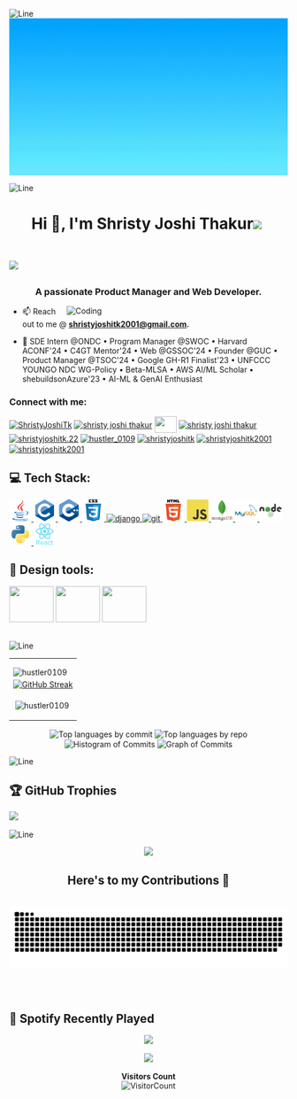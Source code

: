 
<!-- ---------------------------------------------------------------------------------------------------------------------------------------------------- -->

![Line](https://user-images.githubusercontent.com/85225156/171937799-8fc9e255-9889-4642-9c92-6df85fb86e82.gif)
<img align="center" alt="Coding" width="1000" src="https://github.com/hustler0109/hustler0109/blob/main/RESOURCES/shri.gif">

<!-- ---------------------------------------------------------------------------------------------------------------------------------------------------- -->

![Line](https://user-images.githubusercontent.com/85225156/171937799-8fc9e255-9889-4642-9c92-6df85fb86e82.gif)
<h1 align="center">Hi 👋, I'm Shristy Joshi Thakur<img src="https://github.com/Anmol-Baranwal/Cool-GIFs-For-GitHub/assets/74038190/6f564d9a-467a-4bba-ad3a-8527c8ab79ae" width="75">&nbsp;</h1>
<h1>
  <a href="https://git.io/typing-svg">
    <img src="https://readme-typing-svg.herokuapp.com?color=62F7F3&size=25&lines=Converting+coffee+into+code!!!..👋">
  </a>
</h1>
<h3 align="center">A passionate Product Manager and Web Developer.</h3>
<img align="right" alt="Coding" width="400" src="https://octodex.github.com/images/daftpunktocat-guy.gif">

- 📫 Reach out to me @ **shristyjoshitk2001@gmail.com.**
  
- 💬 SDE Intern @ONDC • Program Manager @SWOC • Harvard ACONF'24 • C4GT Mentor'24 • Web @GSSOC'24 • Founder @GUC • Product Manager @TSOC'24 • Google GH-R1 Finalist'23 • UNFCCC YOUNGO NDC WG-Policy • Beta-MLSA •  AWS AI/ML Scholar • shebuildsonAzure'23 • AI-ML & GenAI Enthusiast

<h3 align="left">Connect with me:</h3>
<p align="left">
<a href="https://twitter.com/ShristyJoshiTk" target="blank"><img align="center" src="https://raw.githubusercontent.com/rahuldkjain/github-profile-readme-generator/master/src/images/icons/Social/twitter.svg" alt="ShristyJoshiTk" height="30" width="40" /></a>
<a href="https://www.linkedin.com/in/shristy-joshi-thakur-828597201" target="blank"><img align="center" src="https://raw.githubusercontent.com/rahuldkjain/github-profile-readme-generator/master/src/images/icons/Social/linked-in-alt.svg" alt="shristy joshi thakur" height="30" width="40" /></a>
<a href="https://drive.google.com/drive/folders/1bas3psqogd-Pfrl8-snDxyJmBO5wQqY-?usp=sharing" target="blank"><img align="center" src="https://img.shields.io/badge/My%20Resume-brightgreen?style=for-the-badge" height="30" width="40" /></a>
<a href="https://www.facebook.com/profile.php?id=100072733616053" target="blank"><img align="center" src="https://raw.githubusercontent.com/rahuldkjain/github-profile-readme-generator/master/src/images/icons/Social/facebook.svg" alt="shristy joshi thakur" height="30" width="40" /></a>
<a href="https://bio.link/shristyjoshitk" target="blank"><img align="center" src="https://img.shields.io/badge/My%20Portfolio-brightyellow?style=for-the-badge" alt="shristyjoshitk.22" height="30" width="40" /></a>
<a href="https://www.codechef.com/users/hustler_0109" target="blank"><img align="center" src="https://img.icons8.com/fluency/512/codechef.png" alt="hustler_0109" height="30" width="40" /></a>
<a href="https://bio.link/shristyjoshitk" target="blank"><img align="center" src="https://raw.githubusercontent.com/rahuldkjain/github-profile-readme-generator/master/src/images/icons/Social/codeforces.svg" alt="shristyjoshitk" height="30" width="40" /></a>
<a href="https://leetcode.com/shristyjoshitk2001/" target="blank"><img align="center" src="https://raw.githubusercontent.com/rahuldkjain/github-profile-readme-generator/master/src/images/icons/Social/leet-code.svg" alt="shristyjoshitk2001" height="30" width="40" /></a>
<a href="https://auth.geeksforgeeks.org/user/shristyjoshitk2001" target="blank"><img align="center" src="https://raw.githubusercontent.com/rahuldkjain/github-profile-readme-generator/master/src/images/icons/Social/geeks-for-geeks.svg" alt="shristyjoshitk2001" height="30" width="40" /></a>
</p>

## 💻 Tech Stack:
<p align="left"> <a href="https://www.cprogramming.com/" target="_blank" rel="noreferrer"><img src = "https://raw.githubusercontent.com/devicons/devicon/master/icons/java/java-original.svg" width="40" height="40"> <img src="https://raw.githubusercontent.com/devicons/devicon/master/icons/c/c-original.svg" alt="c" width="40" height="40"/> </a> <a href="https://www.w3schools.com/cpp/" target="_blank" rel="noreferrer"> <img src="https://raw.githubusercontent.com/devicons/devicon/master/icons/cplusplus/cplusplus-original.svg" alt="cplusplus" width="40" height="40"/> </a> <a href="https://www.w3schools.com/css/" target="_blank" rel="noreferrer"> <img src="https://raw.githubusercontent.com/devicons/devicon/master/icons/css3/css3-original-wordmark.svg" alt="css3" width="40" height="40"/> </a> <a href="https://www.djangoproject.com/" target="_blank" rel="noreferrer"> <img src="https://cdn.worldvectorlogo.com/logos/django.svg" alt="django" width="40" height="40"/> </a>  <a href="https://git-scm.com/" target="_blank" rel="noreferrer"> <img src="https://www.vectorlogo.zone/logos/git-scm/git-scm-icon.svg" alt="git" width="40" height="40"/> </a> <a href="https://www.w3.org/html/" target="_blank" rel="noreferrer"> <img src="https://raw.githubusercontent.com/devicons/devicon/master/icons/html5/html5-original-wordmark.svg" alt="html5" width="40" height="40"/> </a> <a href="https://developer.mozilla.org/en-US/docs/Web/JavaScript" target="_blank" rel="noreferrer"> <img src="https://raw.githubusercontent.com/devicons/devicon/master/icons/javascript/javascript-original.svg" alt="javascript" width="40" height="40"/> </a> <a href="https://www.mongodb.com/" target="_blank" rel="noreferrer"> <img src="https://raw.githubusercontent.com/devicons/devicon/master/icons/mongodb/mongodb-original-wordmark.svg" alt="mongodb" width="40" height="40"/> </a> <a href="https://www.mysql.com/" target="_blank" rel="noreferrer"> <img src="https://raw.githubusercontent.com/devicons/devicon/master/icons/mysql/mysql-original-wordmark.svg" alt="mysql" width="40" height="40"/> </a> <a href="https://nodejs.org" target="_blank" rel="noreferrer"> <img src="https://raw.githubusercontent.com/devicons/devicon/master/icons/nodejs/nodejs-original-wordmark.svg" alt="nodejs" width="40" height="40"/> </a> <a href="https://www.python.org" target="_blank" rel="noreferrer"> <img src="https://raw.githubusercontent.com/devicons/devicon/master/icons/python/python-original.svg" alt="python" width="40" height="40"/> </a> <a href="https://reactjs.org/" target="_blank" rel="noreferrer"> <img src="https://raw.githubusercontent.com/devicons/devicon/master/icons/react/react-original-wordmark.svg" alt="react" width="40" height="40"/> </a> </p>

## 🎨 Design tools:
<div style="display: inline-block;" >
<img src="https://logowik.com/content/uploads/images/figma459.logowik.com.webp" height="65px" width="80px" style="overflow: hidden;">
<img src="https://upload.wikimedia.org/wikipedia/commons/1/1c/Adobe_Express_logo_RGB_1024px.png" height="65px" width="80px" style="overflow: hidden;">
<img src="https://www.pcworld.com/wp-content/uploads/2023/12/CanvavsPS.jpg?resize=1024%2C576&quality=50&strip=all" height="65px" width="80px" style="overflow: hidden;">
</div>
<br/><br/>
<!-- ---------------------------------------------------------------------------------------------------------------------------------------------------- -->

![Line](https://user-images.githubusercontent.com/85225156/171937799-8fc9e255-9889-4642-9c92-6df85fb86e82.gif)

<!--<div>
<p><img align="left" src="https://github-readme-stats.vercel.app/api/top-langs?username=hustler0109&show_icons=true&locale=en&layout=compact" alt="hustler0109" /></p>
</div>
<div>
<a href="https://git.io/streak-stats"><img src="https://github-readme-streak-stats.herokuapp.com?user=hustler0109" alt="GitHub Streak" /></a>
</div>
<div>
<p>&nbsp;<img align="center" src="https://github-readme-stats.vercel.app/api?username=hustler0109&show_icons=true&locale=en" alt="hustler0109" /></p>
</div>-->
<table>
  <tr>
    <td>
      <p><img align="left" src="https://github-readme-stats.vercel.app/api/top-langs?username=hustler0109&show_icons=true&locale=en&layout=compact" alt="hustler0109" /></p>
    </td>
  </tr>
  <tr>
    <td>
      <a href="https://git.io/streak-stats"><img src="https://streak-stats.demolab.com?user=hustler0109&theme=dark" alt="GitHub Streak" /></a>
    </td>
  </tr>
  <tr>
    <td>
      <p>&nbsp;<img align="center" src="https://github-readme-stats.vercel.app/api?username=hustler0109&show_icons=true&locale=en" alt="hustler0109" /></p>
    </td>
  </tr>
</table>

<div align="center">
    <!-- Top languages by commit -->
    <img align="center" src="http://github-profile-summary-cards.vercel.app/api/cards/most-commit-language?username=hustler0109&theme=2077" height="210em" alt="Top languages by commit" />
    <!-- Top languages by repo -->
    <img align="center" src="http://github-profile-summary-cards.vercel.app/api/cards/repos-per-language?username=hustler0109&theme=2077" height="210em" alt="Top languages by repo" />
    <!-- Histogram of Commits -->
    <img align="center" src="http://github-profile-summary-cards.vercel.app/api/cards/productive-time?username=hustler0109&theme=2077" height="210em" alt="Histogram of Commits" />
    <!-- Graph of Commits -->
    <img align="center" src="http://github-profile-summary-cards.vercel.app/api/cards/profile-details?username=hustler0109&theme=2077" height="210em" alt="Graph of Commits" />
  </a>
</div>


<!-- ---------------------------------------------------------------------------------------------------------------------------------------------------- -->

![Line](https://user-images.githubusercontent.com/85225156/171937799-8fc9e255-9889-4642-9c92-6df85fb86e82.gif)

## 🏆 GitHub Trophies
![](https://github-profile-trophy.vercel.app/?username=sgvkamalakar&theme=radical&no-frame=true&no-bg=false&margin-w=4)


<!-- ---------------------------------------------------------------------------------------------------------------------------------------------------- -->

![Line](https://user-images.githubusercontent.com/85225156/171937799-8fc9e255-9889-4642-9c92-6df85fb86e82.gif)

<div align="center">
  <img src="https://github-readme-stats.vercel.app/api/top-langs?username=hustler0109&show_icons=true&locale=en&layout=compact"/>
</div>  

<div align="center">
  <h2> Here's to my Contributions 🥂 </h2>
  <br>
  <img alt="snake eating my contributions" src="https://raw.githubusercontent.com/vickyraut/vickyraut/output/github-contribution-grid-snake.svg" />
  
  <br/><br/>
</div>

## 🎵 Spotify Recently Played
<p align="center">
<img src="https://spotify-recently-played-readme.vercel.app/api?user=t93tnqzpwq64tkeipihl1udwd&unique={true|1|on|yes}"/>
</p>

<div align="center">
  <img src="https://github.com/Anmol-Baranwal/Cool-GIFs-For-GitHub/assets/74038190/08fa9f5b-dcb7-4f5e-8721-203468dda5f3" width="100"/>
</div>
<div align = "center">
 
**Visitors Count**  
![VisitorCount](https://profile-counter.glitch.me/{hustler0109}/count.svg)

</div>
